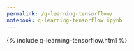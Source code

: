 ```yaml
---
permalink: /q-learning-tensorflow/
notebook: q-learning-tensorflow.ipynb
---
```


{% include q-learning-tensorflow.html %}
